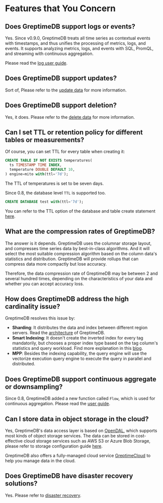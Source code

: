 # Features that You Concern

## Does GreptimeDB support logs or events?

Yes. Since v0.9.0, GreptimeDB treats all time series as contextual events with timestamps, and thus unifies the processing of metrics, logs, and events. It supports analyzing metrics, logs, and events with SQL, PromQL, and streaming with continuous aggregation.

Please read the [log user guide](/user-guide/logs/overview).

## Does GreptimeDB support updates?

Sort of, Please refer to the [update data](/user-guide/write-data/overview.md#update-data) for more information.

## Does GreptimeDB support deletion?

Yes, it does. Please refer to the [delete data](/user-guide/write-data/overview.md#delete-data) for more information.

## Can I set TTL or retention policy for different tables or measurements?

Of course, you can set TTL for every table when creating it:

```sql
CREATE TABLE IF NOT EXISTS temperatures(
  ts TIMESTAMP TIME INDEX,
  temperature DOUBLE DEFAULT 10,
) engine=mito with(ttl='7d');
```

The TTL of temperatures is set to be seven days. 

Since 0.8, the database level `TTL` is supported too.

```sql
CREATE DATABASE test with(ttl='7d');
```

You can refer to the TTL option of the database and table create statement [here](/reference/sql/create).

## What are the compression rates of GreptimeDB?

The answer is it depends.
GreptimeDB uses the columnar storage layout, and compresses time series data by best-in-class algorithms.
And it will select the most suitable compression algorithm based on the column data's statistics and distribution.
GreptimeDB will provide rollups that can compress data more compactly but lose accuracy.

Therefore, the data compression rate of GreptimeDB may be between 2 and several hundred times, depending on the characteristics of your data and whether you can accept accuracy loss.

## How does GreptimeDB address the high cardinality issue?

GreptimeDB resolves this issue by:

- **Sharding**: It distributes the data and index between different region servers. Read the [architecture](./architecture.md) of GreptimeDB.
- **Smart Indexing**: It doesn't create the inverted index for every tag mandatorily, but chooses a proper index type based on the tag column's statistics and query workload. Find more explanation in this [blog](https://greptime.com/blogs/2022-12-21-storage-engine-design#smart-indexing).
- **MPP**: Besides the indexing capability, the query engine will use the vectorize execution query engine to execute the query in parallel and distributed.

## Does GreptimeDB support continuous aggregate or downsampling?

Since 0.8, GreptimeDB added a new function called `Flow`, which is used for continuous aggregation.  Please read the [user guide](/user-guide/continuous-aggregation/overview).

## Can I store data in object storage in the cloud?

Yes, GreptimeDB's data access layer is based on [OpenDAL](https://github.com/apache/incubator-opendal), which supports most kinds of object storage services.
The data can be stored in cost-effective cloud storage services such as AWS S3 or Azure Blob Storage, please refer to storage configuration guide [here](./../operations/configuration.md#storage-options).

GreptimeDB also offers a fully-managed cloud service [GreptimeCloud](https://greptime.com/product/cloud) to help you manage data in the cloud.

## Does GreptimeDB have disaster recovery solutions?

Yes. Please refer to [disaster recovery](/user-guide/operations/disaster-recovery/overview).